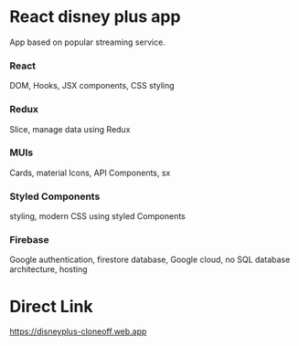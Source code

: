 # React disney plus app 
App based on popular streaming service. 
### React 
DOM, Hooks, JSX components, CSS styling
### Redux
Slice, manage data using Redux
### MUIs
Cards, material Icons, API Components, sx
### Styled Components
styling, modern CSS using styled Components
### Firebase
Google authentication, firestore database, Google cloud, no SQL database architecture, hosting



# Direct Link
https://disneyplus-cloneoff.web.app
